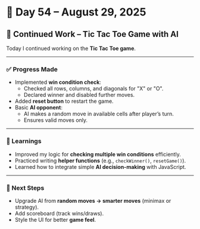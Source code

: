 # 📅 Day 54 – August 29, 2025

## 🔄 Continued Work – Tic Tac Toe Game with AI

Today I continued working on the **Tic Tac Toe game**.

---
### ✅ Progress Made
- Implemented **win condition check**:
  - Checked all rows, columns, and diagonals for "X" or "O".
  - Declared winner and disabled further moves.
- Added **reset button** to restart the game.
- Basic **AI opponent**:
  - AI makes a random move in available cells after player’s turn.
  - Ensures valid moves only.

---
### 🧠 Learnings
- Improved my logic for **checking multiple win conditions** efficiently.
- Practiced writing **helper functions** (e.g., `checkWinner()`, `resetGame()`).
- Learned how to integrate simple **AI decision-making** with JavaScript.

---
### 📌 Next Steps
- Upgrade AI from **random moves → smarter moves** (minimax or strategy).
- Add scoreboard (track wins/draws).
- Style the UI for better **game feel**.
